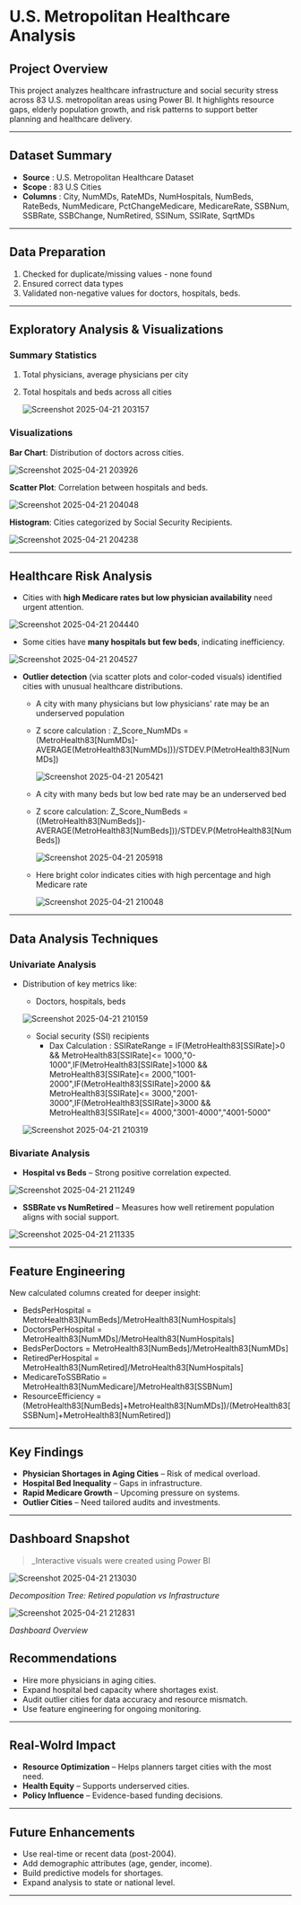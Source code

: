 # U.S. Metropolitan Healthcare Analysis

## Project Overview
This project analyzes healthcare infrastructure and social security stress across 83 U.S. metropolitan areas using Power BI. It highlights resource gaps, elderly population growth, and risk patterns to support better planning and healthcare delivery.

---
## Dataset Summary
- **Source**  : U.S. Metropolitan Healthcare Dataset
- **Scope**   : 83 U.S Cities
- **Columns** : City, NumMDs, RateMDs, NumHospitals, NumBeds, RateBeds, NumMedicare, PctChangeMedicare, MedicareRate, SSBNum, SSBRate, SSBChange, NumRetired, SSINum, SSIRate, SqrtMDs

---
## Data Preparation
1. Checked for duplicate/missing values - none found
2. Ensured correct data types
3. Validated non-negative values for doctors, hospitals, beds.

---
## Exploratory Analysis & Visualizations
### Summary Statistics
1. Total physicians, average physicians per city
2. Total hospitals and beds across all cities
   
   ![Screenshot 2025-04-21 203157](https://github.com/user-attachments/assets/b6af6bc7-993f-4b82-afe8-8d957e22e3f1)

###  Visualizations
**Bar Chart**: Distribution of doctors across cities.

   ![Screenshot 2025-04-21 203926](https://github.com/user-attachments/assets/9ef87222-a7fe-4140-9902-0c42c723181f)

**Scatter Plot**: Correlation between hospitals and beds.

![Screenshot 2025-04-21 204048](https://github.com/user-attachments/assets/5db6ba73-f35d-424d-b112-e45f6d795df1)

**Histogram**: Cities categorized by Social Security Recipients.

![Screenshot 2025-04-21 204238](https://github.com/user-attachments/assets/d4bb3496-3f61-478b-b82b-ee600901798e)

---
## Healthcare Risk Analysis
- Cities with **high Medicare rates but low physician availability** need urgent attention.
  
![Screenshot 2025-04-21 204440](https://github.com/user-attachments/assets/a8acb1e3-e7d9-4439-9193-525201a882a7)

- Some cities have **many hospitals but few beds**, indicating inefficiency.

![Screenshot 2025-04-21 204527](https://github.com/user-attachments/assets/231cdda4-48ff-486a-a67f-102cb4f15ae0)
 
- **Outlier detection** (via scatter plots and color-coded visuals) identified cities with unusual healthcare distributions.
   - A city with many physicians but low physicians' rate may be an underserved population
   - Z score calculation : Z_Score_NumMDs = (MetroHealth83[NumMDs]- AVERAGE(MetroHealth83[NumMDs]))/STDEV.P(MetroHealth83[NumMDs])
     
     ![Screenshot 2025-04-21 205421](https://github.com/user-attachments/assets/fb0e1e61-2cea-443c-91f0-113eb8b4d063)

   - A city with many beds but low bed rate may be an underserved bed
   - Z score calculation: Z_Score_NumBeds = ((MetroHealth83[NumBeds])-AVERAGE(MetroHealth83[NumBeds]))/STDEV.P(MetroHealth83[NumBeds])

     ![Screenshot 2025-04-21 205918](https://github.com/user-attachments/assets/f81e4d01-af47-419a-9798-b07a15e88be2)

   - Here bright color indicates cities with high percentage and high Medicare rate

     ![Screenshot 2025-04-21 210048](https://github.com/user-attachments/assets/d0fd328f-0fd6-4a50-9cf1-68f6b45f7326)

---

## Data Analysis Techniques
### Univariate Analysis
- Distribution of key metrics like:
  -  Doctors, hospitals, beds
    
    ![Screenshot 2025-04-21 210159](https://github.com/user-attachments/assets/5d622a9d-e777-433a-bcf3-e9ca5b5124a8)

  -  Social security (SSI) recipients
     - Dax Calculation : 	SSIRateRange = IF(MetroHealth83[SSIRate]>0 && MetroHealth83[SSIRate]<= 1000,"0-1000",IF(MetroHealth83[SSIRate]>1000 && MetroHealth83[SSIRate]<= 2000,"1001-2000",IF(MetroHealth83[SSIRate]>2000 && MetroHealth83[SSIRate]<= 3000,"2001-3000",IF(MetroHealth83[SSIRate]>3000 && MetroHealth83[SSIRate]<= 4000,"3001-4000","4001-5000"
       
    ![Screenshot 2025-04-21 210319](https://github.com/user-attachments/assets/103d0a2b-496b-4fff-acce-de2bea10387c)

### Bivariate Analysis
-  **Hospital vs Beds** – Strong positive correlation expected.
  
  ![Screenshot 2025-04-21 211249](https://github.com/user-attachments/assets/fdffb8a9-a86f-4582-a35f-3d0cba208557)

-  **SSBRate vs NumRetired** – Measures how well retirement population aligns with social support.
  
  ![Screenshot 2025-04-21 211335](https://github.com/user-attachments/assets/44f5d268-50cb-4d29-beae-37e71089c165)


---

## Feature Engineering
New calculated columns created for deeper insight:
- BedsPerHospital = MetroHealth83[NumBeds]/MetroHealth83[NumHospitals] 
- DoctorsPerHospital = MetroHealth83[NumMDs]/MetroHealth83[NumHospitals] 
- BedsPerDoctors = MetroHealth83[NumBeds]/MetroHealth83[NumMDs]
- RetiredPerHospital = MetroHealth83[NumRetired]/MetroHealth83[NumHospitals]
- MedicareToSSBRatio = MetroHealth83[NumMedicare]/MetroHealth83[SSBNum]
- ResourceEfficiency = (MetroHealth83[NumBeds]+MetroHealth83[NumMDs])/(MetroHealth83[SSBNum]+MetroHealth83[NumRetired])

---

## Key Findings
- **Physician Shortages in Aging Cities** – Risk of medical overload.
- **Hospital Bed Inequality** – Gaps in infrastructure.
- **Rapid Medicare Growth** – Upcoming pressure on systems.
- **Outlier Cities** – Need tailored audits and investments.

---

## Dashboard Snapshot
> _Interactive visuals were created using Power BI

![Screenshot 2025-04-21 213030](https://github.com/user-attachments/assets/764a9418-ac47-4496-87ec-cf6798364756)

 _Decomposition Tree: Retired population vs Infrastructure_

![Screenshot 2025-04-21 212831](https://github.com/user-attachments/assets/4fa5dde4-e831-4546-b738-a28b9c625376)

_Dashboard Overview_

## Recommendations
- Hire more physicians in aging cities.
- Expand hospital bed capacity where shortages exist.
- Audit outlier cities for data accuracy and resource mismatch.
- Use feature engineering for ongoing monitoring.

---

## Real-Wolrd Impact
- **Resource Optimization** – Helps planners target cities with the most need.
- **Health Equity** – Supports underserved cities.
- **Policy Influence** – Evidence-based funding decisions.

---

## Future Enhancements

- Use real-time or recent data (post-2004).
- Add demographic attributes (age, gender, income).
- Build predictive models for shortages.
- Expand analysis to state or national level.

---
